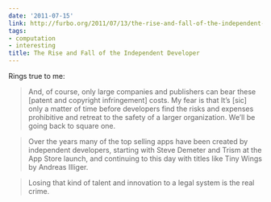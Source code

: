 ```yaml
---
date: '2011-07-15'
link: http://furbo.org/2011/07/13/the-rise-and-fall-of-the-independent-developer/
tags:
- computation
- interesting
title: The Rise and Fall of the Independent Developer
---
```


Rings true to me:

>And, of course, only large companies and publishers can bear these [patent and copyright infringement] costs. My fear is that It’s [sic] only a matter of time before developers find the risks and expenses prohibitive and retreat to the safety of a larger organization. We’ll be going back to square one.

>Over the years many of the top selling apps have been created by independent developers, starting with Steve Demeter and Trism at the App Store launch, and continuing to this day with titles like Tiny Wings by Andreas Illiger.

>Losing that kind of talent and innovation to a legal system is the real crime.
